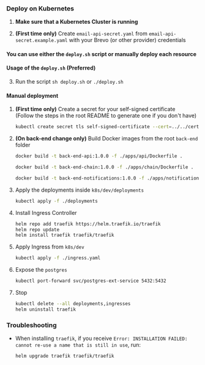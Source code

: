 ### Deploy on Kubernetes

1. **Make sure that a Kubernetes Cluster is running**

2. **(First time only)** Create `email-api-secret.yaml` from `email-api-secret.example.yaml` with your Brevo (or other provider) credentials

#### You can use either the `deploy.sh` script or manually deploy each resource

#### **Usage of the `deploy.sh` (Preferred)**

3.  Run the script `sh deploy.sh` or `./deploy.sh`

#### **Manual deployment**

1. **(First time only)** Create a secret for your self-signed certificate \
   (Follow the steps in the root README to generate one if you don't have)

   ```bash
   kubectl create secret tls self-signed-certificate --cert=../../cert/cert.pem --key=../../cert/key.pem
   ```

2. **(On back-end change only)** Build Docker images from the root `back-end` folder

   ```bash
   docker build -t back-end-api:1.0.0 -f ./apps/api/Dockerfile .
   ```

   ```bash
   docker build -t back-end-chain:1.0.0 -f ./apps/chain/Dockerfile .
   ```

   ```bash
   docker build -t back-end-notifications:1.0.0 -f ./apps/notifications/Dockerfile .
   ```

3. Apply the deployments inside `k8s/dev/deployments`

   ```bash
   kubectl apply -f ./deployments
   ```

4. Install Ingress Controller

   ```bash
   helm repo add traefik https://helm.traefik.io/traefik
   helm repo update
   helm install traefik traefik/traefik
   ```

5. Apply Ingress from `k8s/dev`

   ```bash
   kubectl apply -f ./ingress.yaml
   ```

6. Expose the `postgres`

   ```bash
   kubectl port-forward svc/postgres-ext-service 5432:5432
   ```

7. Stop

   ```bash
   kubectl delete --all deployments,ingresses
   helm uninstall traefik
   ```

### Troubleshooting

- When installing `traefik`, if you receive `Error: INSTALLATION FAILED: cannot re-use a name that is still in use`, run:

  ```bash
  helm upgrade traefik traefik/traefik
  ```
